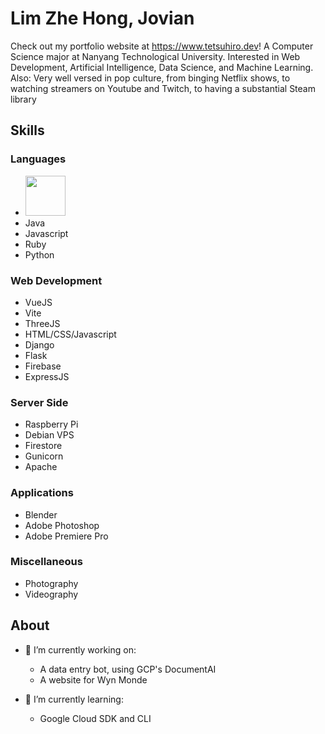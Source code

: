 # Lim Zhe Hong, Jovian
Check out my portfolio website at https://www.tetsuhiro.dev!
A Computer Science major at Nanyang Technological University. Interested in Web Development, Artificial Intelligence, Data Science, and Machine Learning.
Also: Very well versed in pop culture, from binging Netflix shows, to watching streamers on Youtube and Twitch, to having a substantial Steam library

## Skills
### Languages
- <img src = "https://upload.wikimedia.org/wikipedia/commons/thumb/1/18/ISO_C%2B%2B_Logo.svg/640px-ISO_C%2B%2B_Logo.svg.png" style="width: 64px; height: 64px"/>
- Java
- Javascript
- Ruby
- Python

### Web Development
- VueJS
- Vite
- ThreeJS
- HTML/CSS/Javascript
- Django
- Flask
- Firebase
- ExpressJS

### Server Side
- Raspberry Pi
- Debian VPS
- Firestore
- Gunicorn
- Apache

### Applications
- Blender
- Adobe Photoshop
- Adobe Premiere Pro

### Miscellaneous
- Photography
- Videography

## About
- 🔭 I’m currently working on:
    - A data entry bot, using GCP's DocumentAI
    - A website for Wyn Monde

- 🌱 I’m currently learning:
    - Google Cloud SDK and CLI
    
<!--
**Kiriketsuki/kiriketsuki** is a ✨ _special_ ✨ repository because its `README.md` (this file) appears on your GitHub profile.

Here are some ideas to get you started:



- 👯 I’m looking to collaborate on ...
- 🤔 I’m looking for help with ...
- 💬 Ask me about ...
- 📫 How to reach me: ...
- 😄 Pronouns: ...
- ⚡ Fun fact: ...
-->
